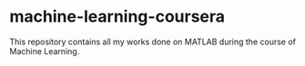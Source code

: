 # machine-learning-coursera
This repository contains all my works done on MATLAB during the course of Machine Learning.
